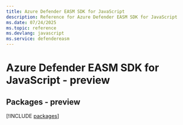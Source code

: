 ```yaml
---
title: Azure Defender EASM SDK for JavaScript
description: Reference for Azure Defender EASM SDK for JavaScript
ms.date: 07/24/2025
ms.topic: reference
ms.devlang: javascript
ms.service: defendereasm
---
```

# Azure Defender EASM SDK for JavaScript - preview
## Packages - preview
[!INCLUDE [packages](defender-easm-index.md)]